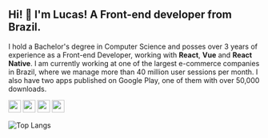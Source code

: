 ## Hi! 👋 I'm Lucas! A Front-end developer from Brazil.
I hold a Bachelor's degree in Computer Science and posses over 3 years of experience as a Front-end Developer, working with **React**, **Vue** and **React Native**. I am currently working at one of the largest e-commerce companies in Brazil, where we manage more than 40 million user sessions per month. I also have two apps published on Google Play, one of them with over 50,000 downloads.

<a href="https://lucasvribeiro.dev"><img src="https://img.shields.io/badge/website-%23f5b43d.svg?&style=for-the-badge&logo=googleearth&logoColor=black" height=25></a>
<a href="https://www.linkedin.com/in/lucasviribeiro"><img src="https://img.shields.io/badge/linkedin-%23f5b43d.svg?&style=for-the-badge&logo=linkedin&logoColor=black" height=25></a>
<a href="mailto:lucasvribeiro14@gmail.com"><img src="https://img.shields.io/badge/gmail-%23f5b43d.svg?&style=for-the-badge&logo=gmail&logoColor=black" height=25></a>
<a href="https://www.instagram.com/lucasvribeiro_"><img src="https://img.shields.io/badge/instagram-%23f5b43d.svg?&style=for-the-badge&logo=instagram&logoColor=black" height=25></a>

![Top Langs](https://github-readme-stats.vercel.app/api/top-langs/?username=lucasvribeiro&layout=compact&text_color=f5b43d&bg_color=151515&hide=css,html,php)
